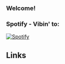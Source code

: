 ### Welcome!

### Spotify - Vibin' to:
[![Spotify](https://novatorem.nyksy.vercel.app/api/spotify)](https://open.spotify.com/playlist/2eWMsThzyLUMMePDjpKDTt)


## Links


